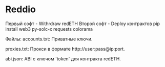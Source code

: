 # Reddio

Первый софт - Withrdraw redETH 
Второй софт - Deploy контрактов
pip install web3 py-solc-x requests colorama

Файлы:
accounts.txt: Приватные ключи.

proxies.txt: Прокси в формате http://user:pass@ip:port.

abi.json: ABI с ключом 'token' для контракта redETH.



